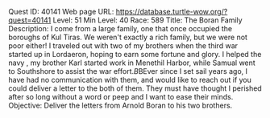 Quest ID: 40141
Web page URL: https://database.turtle-wow.org/?quest=40141
Level: 51
Min Level: 40
Race: 589
Title: The Boran Family
Description: I come from a large family, one that once occupied the boroughs of Kul Tiras. We weren't exactly a rich family, but we were not poor either! I traveled out with two of my brothers when the third war started up in Lordaeron, hoping to earn some fortune and glory. I helped the navy , my brother Karl started work in Menethil Harbor, while Samual went to Southshore to assist the war effort.$B$BEver since I set sail years ago, I have had no communication with them, and would like to reach out if you could deliver a letter to the both of them. They must have thought I perished after so long without a word or peep and I want to ease their minds.
Objective: Deliver the letters from Arnold Boran to his two brothers.
